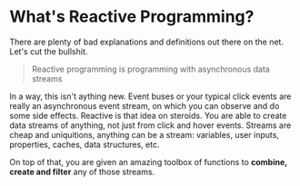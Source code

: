 # What's Reactive Programming?

There are plenty of bad explanations and definitions out there on the net. Let's cut the bullshit.

> Reactive programming is programming with asynchronous data streams

In a way, this isn't aything new. Event buses or your typical click events are really an asynchronous event stream, on which you
can observe and do some side effects. Reactive is that idea on steroids. You are able to create data streams of anything, not just
from click and hover events. Streams are cheap and uniquitions, anything can be a stream: variables, user inputs, properties, caches, data structures, etc.

On top of that, you are given an amazing toolbox of functions to **combine, create and filter** any of those streams.

